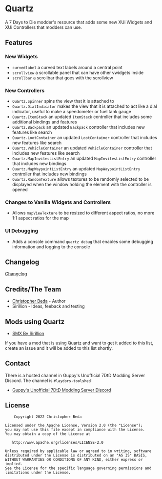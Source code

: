 # Quartz

A 7 Days to Die modder's resource that adds some new XUi Widgets and XUi Controllers that modders can use.

## Features

### New Widgets

* `curvedlabel` a curved text labels around a central point
* `scrollview` a scrollable panel that can have other vwidgets inside
* `scrollbar` a scrollbar that goes with the scrollview

### New Controllers

* `Quartz.Spinner` spins the view that it is attached to
* `Quartz.DialIndicator` makes the view that it is attached to act like a dial indicator, useful to make a speedometer or
fuel tank gauge
* `Quartz.ItemStack` an updated `ItemStack` controller that includes some additional bindings and features
* `Quartz.Backpack` an updated `Backpack` controller that includes new features like search
* `Quartz.LootContainer` an updated `LootContainer` controller that includes new features like search
* `Quartz.VehicleContainer` an updated `VehicleContainer` controller that includes new features like search
* `Quartz.MapInvitesListEntry` an updated `MapInvitesListEntry` controller that includes new bindings
* `Quartz.MapWaypointListEntry` an updated `MapWaypointListEntry` controller that includes new bindings
* `Quartz.RandomTexture` allows textures to be randomly selected to be displayed when the window holding the element with the controller is opened

### Changes to Vanilla Widgets and Controllers

* Allows `mapViewTexture` to be resized to different aspect ratios, no more 1:1 aspect ratios for the map

### UI Debugging

* Adds a console command `quartz debug` that enables some debugging information and logging to the console

## Changelog

[Changelog](CHANGELOG.md)

## Credits/The Team

* [Christopher Beda](https://github.com/s7092910) - Author
* Sirillion - Ideas, feeback and testing

## Mods using Quartz

* [SMX By Sirillion](https://www.nexusmods.com/7daystodie/mods/22)

If you have a mod that is using Quartz and want to get it added to this list, create an issue and it will be added
to this list shortly.

## Contact

There is a hosted channel in Guppy's Unofficial 7DtD Modding Server Discord. The channel is `#laydors-toolshed`

* [Guppy's Unofficial 7DtD Modding Server Discord](https://discord.gg/mQpvj95rvW)

## License

```Text
    Copyright 2022 Christopher Beda

Licensed under the Apache License, Version 2.0 (the "License");
you may not use this file except in compliance with the License.
You may obtain a copy of the License at

   http://www.apache.org/licenses/LICENSE-2.0

Unless required by applicable law or agreed to in writing, software
distributed under the License is distributed on an "AS IS" BASIS,
WITHOUT WARRANTIES OR CONDITIONS OF ANY KIND, either express or implied.
See the License for the specific language governing permissions and
limitations under the License.
```
